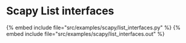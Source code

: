 # Scapy List interfaces

{% embed include file="src/examples/scapy/list_interfaces.py" %}
{% embed include file="src/examples/scapy/list_interfaces.out" %}




